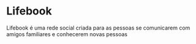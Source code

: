 Lifebook
========

Lifebook é uma rede social criada para as pessoas se comunicarem com amigos familiares e conhecerem novas pessoas